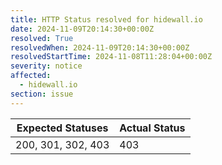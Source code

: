 ```yaml
---
title: HTTP Status resolved for hidewall.io
date: 2024-11-09T20:14:30+00:00Z
resolved: True
resolvedWhen: 2024-11-09T20:14:30+00:00Z
resolvedStartTime: 2024-11-08T11:28:04+00:00Z
severity: notice
affected:
  - hidewall.io
section: issue
---
```


| Expected Statuses | Actual Status  |
|-------------------|----------------|
| 200, 301, 302, 403 | 403 |
